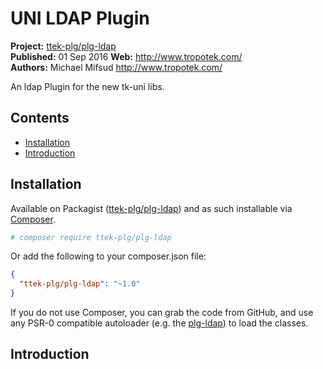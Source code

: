 # UNI LDAP Plugin

__Project:__ [ttek-plg/plg-ldap](http://packagist.org/packages/ttek-plg/plg-ldap)  
__Published:__ 01 Sep 2016
__Web:__ <http://www.tropotek.com/>  
__Authors:__ Michael Mifsud <http://www.tropotek.com/>  
  
An ldap Plugin for the new tk-uni libs.

## Contents

- [Installation](#installation)
- [Introduction](#introduction)


## Installation

Available on Packagist ([ttek-plg/plg-ldap](http://packagist.org/packages/ttek-plg/plg-ldap))
and as such installable via [Composer](http://getcomposer.org/).

```bash
# composer require ttek-plg/plg-ldap
```

Or add the following to your composer.json file:

```json
{
  "ttek-plg/plg-ldap": "~1.0"
}
```

If you do not use Composer, you can grab the code from GitHub, and use any
PSR-0 compatible autoloader (e.g. the [plg-ldap](https://github.com/tropotek/plg-ldap))
to load the classes.

## Introduction





  
  
